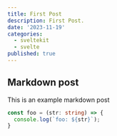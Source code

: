 ```yaml
---
title: First Post
description: First Post.
date: '2023-11-19'
categories:
  - sveltekit
  - svelte
published: true
---
```


## Markdown post

This is an example markdown post

```ts
const foo = (str: string) => {
  console.log(`foo: ${str}`);
}
```